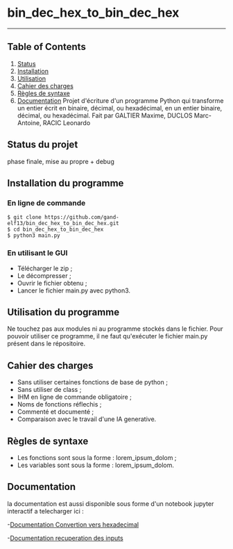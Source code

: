 # bin_dec_hex_to_bin_dec_hex
***

## Table of Contents
1. [Status](#Status-du-projet)
2. [Installation](#Installation-du-programme)
3. [Utilisation](#Utilisation-du-programme)
4. [Cahier des charges](#Cahier-des-charges)
5. [Règles de syntaxe](#Règles-de-syntaxe)
6. [Documentation](#documentation)
Projet d'écriture d'un programme Python qui transforme un entier écrit en binaire, décimal, ou hexadécimal, en un entier binaire, décimal, ou hexadécimal.
Fait par GALTIER Maxime, DUCLOS Marc-Antoine, RACIC Leonardo

## Status du projet
phase finale, mise au propre + debug

## Installation du programme
### En ligne de commande
```
$ git clone https://github.com/gand-elf13/bin_dec_hex_to_bin_dec_hex.git
$ cd bin_dec_hex_to_bin_dec_hex
$ python3 main.py
```

### En utilisant le GUI
- Télécharger le zip ;
- Le décompresser ;
- Ouvrir le fichier obtenu ;
- Lancer le fichier main.py avec python3.

## Utilisation du programme
Ne touchez pas aux modules ni au programme stockés dans le fichier.
Pour pouvoir utiliser ce programme, il ne faut qu'exécuter le fichier main.py présent dans le répositoire.

## Cahier des charges
- Sans utiliser certaines fonctions de base de python ;
- Sans utiliser de class ;
- IHM en ligne de commande obligatoire ;
- Noms de fonctions réflechis ;
- Commenté et documenté ;
- Comparaison avec le travail d'une IA generative.

## Règles de syntaxe
- Les fonctions sont sous la forme : lorem_ipsum_dolom ;
- Les variables sont sous la forme : lorem_ipsum_dolom.

## Documentation

la documentation est aussi disponible sous forme d'un notebook jupyter interactif a telecharger ici :

-[Documentation Convertion vers hexadecimal](Documentation\ConvertToHexDocumentation.ipynb)

-[Documentation recuperation des inputs](Documentation/ParseInputDocumentation.ipynb)

